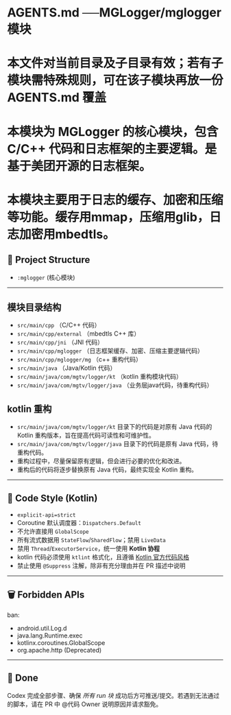# AGENTS.md  ──MGLogger/mglogger 模块
# 本文件对当前目录及子目录有效；若有子模块需特殊规则，可在该子模块再放一份 AGENTS.md 覆盖
# 本模块为 MGLogger 的核心模块，包含 C/C++ 代码和日志框架的主要逻辑。是基于美团开源的日志框架。
# 本模块主要用于日志的缓存、加密和压缩等功能。缓存用mmap，压缩用glib，日志加密用mbedtls。

## 📂 Project Structure
- `:mglogger` (核心模块)
---
## 模块目录结构
- `src/main/cpp` （C/C++ 代码）
- `src/main/cpp/external` （mbedtls C++ 库）
- `src/main/cpp/jni` （JNI 代码）
- `src/main/cpp/mglogger` （日志框架缓存、加密、压缩主要逻辑代码）
- `src/main/cpp/mglogger/mg` （c++ 重构代码）
- `src/main/java` （Java/Kotlin 代码）
- `src/main/java/com/mgtv/logger/kt` （kotlin 重构模块代码）
- `src/main/java/com/mgtv/logger/java` （业务层java代码，待重构代码）

## kotlin 重构
- `src/main/java/com/mgtv/logger/kt` 目录下的代码是对原有 Java 代码的 Kotlin 重构版本，旨在提高代码可读性和可维护性。
- `src/main/java/com/mgtv/logger/java` 目录下的代码是原有 Java 代码，待重构代码。
- 重构过程中，尽量保留原有逻辑，但会进行必要的优化和改进。
- 重构后的代码将逐步替换原有 Java 代码，最终实现全 Kotlin 重构。

---
## 📜 Code Style (Kotlin)
- `explicit-api=strict`
- Coroutine 默认调度器：`Dispatchers.Default`
- 不允许直接用 `GlobalScope`
- 所有流式数据用 `StateFlow`/`SharedFlow`；禁用 `LiveData`
- 禁用 `Thread`/`ExecutorService`，统一使用 **Kotlin 协程**
- kotlin 代码必须使用 `ktlint` 格式化，且遵循 [Kotlin 官方代码风格](https://kotlinlang.org/docs/coding-conventions.html)
- 禁止使用 `@Suppress` 注解，除非有充分理由并在 PR 描述中说明

---
## 🗑️ Forbidden APIs
ban:
- android.util.Log.d
- java.lang.Runtime.exec
- kotlinx.coroutines.GlobalScope
- org.apache.http (Deprecated)

---
## 🏁 Done
Codex 完成全部步骤、确保 *所有 run 块* 成功后方可推送/提交。若遇到无法通过的脚本，请在 PR 中 @代码 Owner 说明原因并请求豁免。